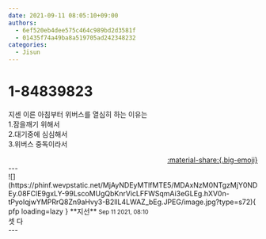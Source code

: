 ```yaml
---
date: 2021-09-11 08:05:10+09:00
authors:
  - 6ef520eb4dee575c464c989bd2d3581f
  - 01435f74a49ba8a519705ad242348232
categories:
  - Jisun
---
```


# 1-84839823

<div class="post-container" markdown="1">
<div class="content-container md-sidebar__scrollwrap" markdown="1">

지센 이른 아침부터 위버스를 열심히 하는 이유는<br>1.잠을깨기 위해서<br>2.대기중에 심심해서<br>3.위버스 중독이라서 

</div>
</div>

<div style="text-align: right;" markdown="1">
<a href="https://weverse.io/fromis9/fanpost/1-84839823" style="text-align: right;">:material-share:{.big-emoji}</a>
</div>
---

<div class="comments-container md-sidebar__scrollwrap" markdown="1">
<div class="comment" markdown="1">
<div class='id-container' markdown="1">
![](https://phinf.wevpstatic.net/MjAyNDEyMTlfMTE5/MDAxNzM0NTgzMjY0NDEy.08FClE9gxLY-99LscoMUgQbKnrVicLFFWSqmAi3eGLEg.hXV0n-tPyoIqjwYMPRrQ8Zn9aHvy3-B2llL4LWAZ_bEg.JPEG/image.jpg?type=s72){ pfp loading=lazy }
**<span class="artist">지선</span>** <small>Sep 11 2021, 08:10</small><br>
</div>
<div class='comment-body' markdown="1">
셋 다
</div>
</div>
</div>
---
